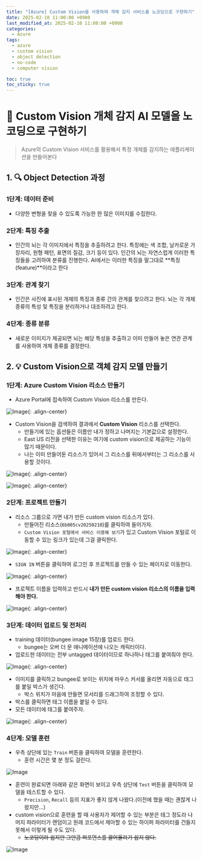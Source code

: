 ```yaml
---
title: "[Azure] Custom Vision을 사용하여 객체 감지 서비스를 노코딩으로 구현하기"
date: 2025-02-10 11:00:00 +0900
last_modified_at: 2025-02-10 11:00:00 +0900
categories: 
  - Azure
tags:
  - azure
  - custom vision
  - object detection
  - no-code
  - computer vision

toc: true
toc_sticky: true
---
```


# 🎯 Custom Vision 개체 감지 AI 모델을 노코딩으로 구현하기

> Azure의 Custom Vision 서비스를 활용해서 특정 개체를 감지하는 애플리케이션을 만들어본다

## 1. 🔍 Object Detection 과정

### 1단계: 데이터 준비

- 다양한 변형을 찾을 수 있도록 가능한 한 많은 이미지를 수집한다.

### 2단계: 특징 추출

- 인간의 뇌는 각 이미지에서 특징을 추출하려고 한다. 특징에는 색 조합, 날카로운 가장자리, 원형 패턴, 표면의 질감, 크기 등이 있다. 인간의 뇌는 자연스럽게 이러한 특징들을 고려하여 분류를 진행한다. AI에서는 이러한 특징을 말그대로 **특징 (feature)**이라고 한다

### 3단계: 관계 찾기

- 인간은 사진에 표시된 개체의 특징과 종류 간의 관계를 찾으려고 한다. 뇌는 각 개체 종류의 특성 및 특징을 분리하거나 대조하려고 한다.

### 4단계: 종류 분류

- 새로운 이미지가 제공되면 뇌는 해당 특성을 추출하고 이미 만들어 놓은 연관 관계를 사용하여 개체 종류를 결정한다.

## 2. 💡 Custom Vision으로 객체 감지 모델 만들기

### 1단계: Azure Custom Vision 리소스 만들기

- Azure Portal에 접속하여 Custom Vision 리소스를 만든다.

![Image](https://github.com/user-attachments/assets/cdbd4525-aed7-4e2a-8970-294140e7c7fa){: .align-center}

- Custom Vision을 검색하여 결과에서 **Custom Vision** 리소스를 선택한다.
  - 만들기에 있는 옵션들은 이름만 내가 정하고 나머지는 기본값으로 설정한다.
  - East US 리전을 선택한 이유는 여기에 custom vision으로 제공하는 기능이 많기 때문이다.
  - 나는 이미 만들어둔 리소스가 있어서 그 리소스를 뒤에서부터는 그 리소스를 사용할 것이다.

![Image](https://github.com/user-attachments/assets/748e6a6f-3ebf-4da1-aaa2-cc9e9f133248){: .align-center}

![Image](https://github.com/user-attachments/assets/c36cbea1-ed86-4366-9fd7-ecc58ad7564c){: .align-center}

### 2단계: 프로젝트 만들기

- 리소스 그룹으로 가면 내가 만든 custom vision 리소스가 있다.
  - 만들어진 리소스(`6b005cv20250210`)를 클릭하여 들어가자.
  - `Custom Vision 포털에서 서비스 이용해 보기`가 있고 Custom Vision 포털로 이동할 수 있는 링크가 있는데 그걸 클릭한다.

![Image](https://github.com/user-attachments/assets/30465bda-205a-4108-ad73-74952dcc2d89){: .align-center}

- `SIGN IN` 버튼을 클릭하여 로그인 후 프로젝트를 만들 수 있는 페이지로 이동한다.

![Image](https://github.com/user-attachments/assets/347bdc3b-969b-464e-9032-d0052940570c){: .align-center}

- 프로젝트 이름을 입력하고 반드시 **내가 만든 custom vision 리소스의 이름을 입력해야 한다.**

![Image](https://github.com/user-attachments/assets/ec5158e5-7c31-4d6b-8286-cd589c5c1d32){: .align-center}

### 3단계: 데이터 업로드 및 전처리

- training 데이터(bungee image 15장)를 업로드 한다.
  - bungee는 오버 더 문 애니메이션에 나오는 캐릭터이다.
- 업로드한 데이터는 전부 untagged 데이터이므로 하나하나 태그를 붙여줘야 한다.

![Image](https://github.com/user-attachments/assets/cfd941e8-6a81-4a16-af4a-e7422b375249){: .align-center}

- 이미지를 클릭하고 bungee로 보이는 위치에 마우스 커서를 올리면 자동으로 태그를 붙일 박스가 생긴다.
  - 박스 위치가 마음에 안들면 모서리를 드래그하여 조정할 수 있다.
- 박스를 클릭하면 태그 이름을 붙일 수 있다.
- 모든 데이터에 태그를 붙여주자.

![Image](https://github.com/user-attachments/assets/3afd08d4-fbb9-46ef-a2d0-c86876fa7888){: .align-center}

### 4단계: 모델 훈련

- 우측 상단에 있는 `Train` 버튼을 클릭하여 모델을 훈련한다.
  - 훈련 시간은 몇 분 정도 걸린다.

![Image](https://github.com/user-attachments/assets/4deaaeef-35b8-4bde-94d0-795a4498edf9)

- 훈련이 완료되면 아래와 같은 화면이 보이고 우측 상단에 `Test` 버튼을 클릭하여 모델을 테스트할 수 있다.
  - `Precision`, `Recall` 등의 지표가 좋지 않게 나왔다.(이전에 했을 때는 괜찮게 나왔지만...)
- custom vision으로 훈련을 할 때 사용자가 제어할 수 있는 부분은 태그 정도라 나머지 파라미터가 랜덤이고 원래 코드에서 제아할 수 있는 하이퍼 파라미터를 건들지 못해서 이렇게 될 수도 있다.
  - ~~노코딩이라 쉽지만 그만큼 퍼포먼스를 끌어올리기 쉽지 않다.~~

![Image](https://github.com/user-attachments/assets/77486dab-59d3-4802-9f3d-3f00ff237be1)